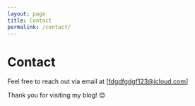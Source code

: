 ```yaml
---
layout: page
title: Contact
permalink: /contact/
---
```


# Contact

Feel free to reach out via email at [fdgdfgdgf123@icloud.com]

Thank you for visiting my blog! 😊
